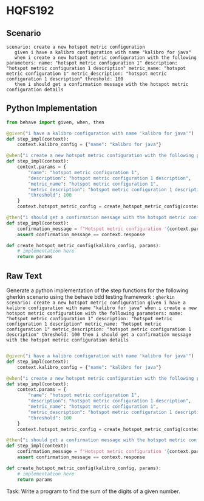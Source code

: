 # HQFS192
## Scenario
```gherkin
scenario: create a new hotspot metric configuration 
   given i have a kalibro configuration with name "kalibro for java" 
   when i create a new hotspot metric configuration with the following parameters: name: "hotspot metric configuration 1" description: "hotspot metric configuration 1 description" metric_name: "hotspot metric configuration 1" metric_description: "hotspot metric configuration 1 description" threshold: 100 
   then i should get a confirmation message with the hotspot metric configuration details
```


## Python Implementation
```python
from behave import given, when, then

@given("i have a kalibro configuration with name 'kalibro for java'")
def step_impl(context):
    context.kalibro_config = {"name": "kalibro for java"}

@when("i create a new hotspot metric configuration with the following parameters: name: 'hotspot metric configuration 1' description: 'hotspot metric configuration 1 description' metric_name: 'hotspot metric configuration 1' metric_description: 'hotspot metric configuration 1 description' threshold: 100")
def step_impl(context):
    context.params = {
        "name": "hotspot metric configuration 1",
        "description": "hotspot metric configuration 1 description",
        "metric_name": "hotspot metric configuration 1",
        "metric_description": "hotspot metric configuration 1 description",
        "threshold": 100
    }
    context.hotspot_metric_config = create_hotspot_metric_config(context.kalibro_config, context.params)

@then("i should get a confirmation message with the hotspot metric configuration details")
def step_impl(context):
    confirmation_message = f"Hotspot metric configuration '{context.params['name']}' created with the following details: {context.hotspot_metric_config}"
    assert confirmation_message == context.response

def create_hotspot_metric_config(kalibro_config, params):
    # implementation here
    return params
```


## Raw Text
Generate a python implementation of the step functions for the following gherkin scenario using the behave bdd testing framework : ```gherkin scenario: create a new hotspot metric configuration given i have a kalibro configuration with name "kalibro for java" when i create a new hotspot metric configuration with the following parameters: name: "hotspot metric configuration 1" description: "hotspot metric configuration 1 description" metric_name: "hotspot metric configuration 1" metric_description: "hotspot metric configuration 1 description" threshold: 100 then i should get a confirmation message with the hotspot metric configuration details ```



```python from behave import given, when, then

@given("i have a kalibro configuration with name 'kalibro for java'")
def step_impl(context):
    context.kalibro_config = {"name": "kalibro for java"}

@when("i create a new hotspot metric configuration with the following parameters: name: 'hotspot metric configuration 1' description: 'hotspot metric configuration 1 description' metric_name: 'hotspot metric configuration 1' metric_description: 'hotspot metric configuration 1 description' threshold: 100")
def step_impl(context):
    context.params = {
        "name": "hotspot metric configuration 1",
        "description": "hotspot metric configuration 1 description",
        "metric_name": "hotspot metric configuration 1",
        "metric_description": "hotspot metric configuration 1 description",
        "threshold": 100
    }
    context.hotspot_metric_config = create_hotspot_metric_config(context.kalibro_config, context.params)

@then("i should get a confirmation message with the hotspot metric configuration details")
def step_impl(context):
    confirmation_message = f"Hotspot metric configuration '{context.params['name']}' created with the following details: {context.hotspot_metric_config}"
    assert confirmation_message == context.response

def create_hotspot_metric_config(kalibro_config, params):
    # implementation here
    return params
```

Task: Write a program to find the sum of the digits of a given number.
